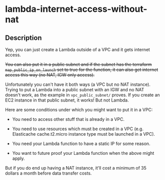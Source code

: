 # lambda-internet-access-without-nat

## Description

Yep, you can just create a Lambda outside of a VPC and it gets internet access.

~~You can also put it in a public subnet and if the subnet has the terraform
`map_public_ip_on_launch` set to true for the function, it can also get
internet access this way (no NAT, IGW only access).~~

Unfortunately you can't have it both ways (a VPC but no NAT instance). Trying
to put a Lambda into a public subnet with an IGW and no NAT doesn't work, as
the example in `vpc_public_subnet/` proves. If you create an EC2 instance in
that public subnet, it works! But not Lambda.

Here are some conditions under which you might want to put it in a VPC:

- You need to access other stuff that is already in a VPC.

- You need to use resources which must be created in a VPC (e.g. Elasticache
  cache.t2.micro instance type must be launched in a VPC).

- You need your Lambda function to have a static IP for some reason.

- You want to future proof your Lambda function when the above might apply.

But if you do end up having a NAT instance, it'll cost a minimum of 35 dollars
a month before data transfer costs.
